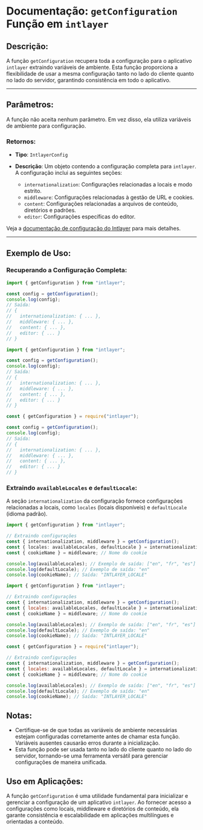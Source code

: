 # Documentação: `getConfiguration` Função em `intlayer`

## Descrição:

A função `getConfiguration` recupera toda a configuração para o aplicativo `intlayer` extraindo variáveis de ambiente. Esta função proporciona a flexibilidade de usar a mesma configuração tanto no lado do cliente quanto no lado do servidor, garantindo consistência em todo o aplicativo.

---

## Parâmetros:

A função não aceita nenhum parâmetro. Em vez disso, ela utiliza variáveis de ambiente para configuração.

### Retornos:

- **Tipo**: `IntlayerConfig`
- **Descrição**: Um objeto contendo a configuração completa para `intlayer`. A configuração inclui as seguintes seções:

  - `internationalization`: Configurações relacionadas a locais e modo estrito.
  - `middleware`: Configurações relacionadas à gestão de URL e cookies.
  - `content`: Configurações relacionadas a arquivos de conteúdo, diretórios e padrões.
  - `editor`: Configurações específicas do editor.

Veja a [documentação de configuração do Intlayer](https://github.com/aymericzip/intlayer/blob/main/docs/pt/configuration.md) para mais detalhes.

---

## Exemplo de Uso:

### Recuperando a Configuração Completa:

```typescript codeFormat="typescript"
import { getConfiguration } from "intlayer";

const config = getConfiguration();
console.log(config);
// Saída:
// {
//   internationalization: { ... },
//   middleware: { ... },
//   content: { ... },
//   editor: { ... }
// }
```

```javascript codeFormat="esm"
import { getConfiguration } from "intlayer";

const config = getConfiguration();
console.log(config);
// Saída:
// {
//   internationalization: { ... },
//   middleware: { ... },
//   content: { ... },
//   editor: { ... }
// }
```

```javascript codeFormat="commonjs"
const { getConfiguration } = require("intlayer");

const config = getConfiguration();
console.log(config);
// Saída:
// {
//   internationalization: { ... },
//   middleware: { ... },
//   content: { ... },
//   editor: { ... }
// }
```

### Extraindo `availableLocales` e `defaultLocale`:

A seção `internationalization` da configuração fornece configurações relacionadas a locais, como `locales` (locais disponíveis) e `defaultLocale` (idioma padrão).

```typescript codeFormat="typescript"
import { getConfiguration } from "intlayer";

// Extraindo configurações
const { internationalization, middleware } = getConfiguration();
const { locales: availableLocales, defaultLocale } = internationalization; // Locais disponíveis
const { cookieName } = middleware; // Nome do cookie

console.log(availableLocales); // Exemplo de saída: ["en", "fr", "es"]
console.log(defaultLocale); // Exemplo de saída: "en"
console.log(cookieName); // Saída: "INTLAYER_LOCALE"
```

```javascript codeFormat="esm"
import { getConfiguration } from "intlayer";

// Extraindo configurações
const { internationalization, middleware } = getConfiguration();
const { locales: availableLocales, defaultLocale } = internationalization; // Locais disponíveis
const { cookieName } = middleware; // Nome do cookie

console.log(availableLocales); // Exemplo de saída: ["en", "fr", "es"]
console.log(defaultLocale); // Exemplo de saída: "en"
console.log(cookieName); // Saída: "INTLAYER_LOCALE"
```

```javascript codeFormat="commonjs"
const { getConfiguration } = require("intlayer");

// Extraindo configurações
const { internationalization, middleware } = getConfiguration();
const { locales: availableLocales, defaultLocale } = internationalization; // Locais disponíveis
const { cookieName } = middleware; // Nome do cookie

console.log(availableLocales); // Exemplo de saída: ["en", "fr", "es"]
console.log(defaultLocale); // Exemplo de saída: "en"
console.log(cookieName); // Saída: "INTLAYER_LOCALE"
```

## Notas:

- Certifique-se de que todas as variáveis de ambiente necessárias estejam configuradas corretamente antes de chamar esta função. Variáveis ausentes causarão erros durante a inicialização.
- Esta função pode ser usada tanto no lado do cliente quanto no lado do servidor, tornando-se uma ferramenta versátil para gerenciar configurações de maneira unificada.

## Uso em Aplicações:

A função `getConfiguration` é uma utilidade fundamental para inicializar e gerenciar a configuração de um aplicativo `intlayer`. Ao fornecer acesso a configurações como locais, middleware e diretórios de conteúdo, ela garante consistência e escalabilidade em aplicações multilíngues e orientadas a conteúdo.
